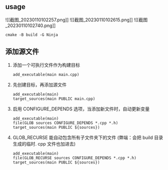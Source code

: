 ## usage
![[截图_20230110102257.png]]
![[截图_20230110102615.png]]
![[截图_20230110102740.png]]
```
cmake -B build -G Ninja
```

## 添加源文件
1. 添加一个可执行文件作为构建目标
	```
	add_executable(main main.cpp)
	```
2. 先创建目标，再添加源文件
	```
	add_executable(main)
	target_sources(main PUBLIC main.cpp)
	```
3. 启用 CONFIGURE_DEPENDS 选项，当添加新文件时，自动更新变量
	```
	add_executable(main)
	file(GLOB sources CONFIGURE_DEPENDS *.cpp *.h)
	target_sources(main PUBLIC ${sources})
	```
4. GLOB_RECURSE 能自动包含所有子文件夹下的文件 (弊端：会把 build 目录生成的临时. cpp 文件也加进去)
	```
    add_executable(main)
	file(GLOB_RECURSE sources CONFIGURE_DEPENDS *.cpp *.h)
	target_sources(main PUBLIC ${sources})
	```

